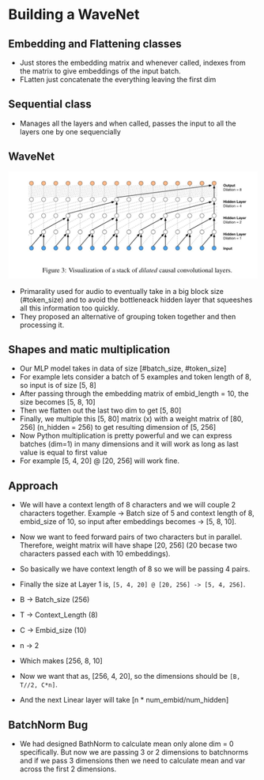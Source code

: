 # Building a WaveNet

## Embedding and Flattening classes

- Just stores the embedding matrix and whenever called, indexes from the matrix to give embeddings of the input batch.
- FLatten just concatenate the everything leaving the first dim

## Sequential class

- Manages all the layers and when called, passes the input to all the layers one by one sequencially

## WaveNet

![alt text](../images/wavenet.png)

- Primarality used for audio to eventually take in a big block size (#token_size) and to avoid the bottleneack hidden layer that squeeshes all this information too quickly.
- They proposed an alternative of grouping token together and then processing it.

## Shapes and matic multiplication

- Our MLP model takes in data of size [#batch_size, #token_size]
- For example lets consider a batch of 5 examples and token length of 8, so input is of size [5, 8]
- After passing through the embedding matrix of embid_length = 10, the size becomes [5, 8, 10]
- Then we flatten out the last two dim to get [5, 80]
- Finally, we multiple this [5, 80] matrix (x) with a weight matrix of [80, 256] (n_hidden = 256) to get resulting dimension of [5, 256]
- Now Python multiplication is pretty powerful and we can express batches (dim=1) in many dimensions and it will work as long as last value is equal to first value
- For example [5, 4, 20] @ [20, 256] will work fine.

## Approach

- We will have a context length of 8 characters and we will couple 2 characters together.
Example -> Batch size of 5 and context length of 8, embid_size of 10, so input after embeddings becomes -> [5, 8, 10].
- Now we want to feed forward pairs of two characters but in parallel. Therefore, weight matrix will have shape [20, 256] (20 becase two characters passed each with 10 embeddings).
- So basically we have context length of 8 so we will be passing 4 pairs.
- Finally the size at Layer 1 is,
`[5, 4, 20] @ [20, 256] -> [5, 4, 256]`.

- B -> Batch_size (256)
- T -> Context_Length (8)
- C -> Embid_size (10)
- n -> 2
- Which makes [256, 8, 10]

- Now we want that as, [256, 4, 20], so the dimensions should be `[B, T//2, C*n]`.

- And the next Linear layer will take [n * num_embid/num_hidden]

## BatchNorm Bug

- We had designed BathNorm to calculate mean only alone dim = 0 specifically. But now we are passing 3 or 2 dimensions to batchnorms and if we pass 3 dimensions then we need to calculate mean and var across the first 2 dimensions.
